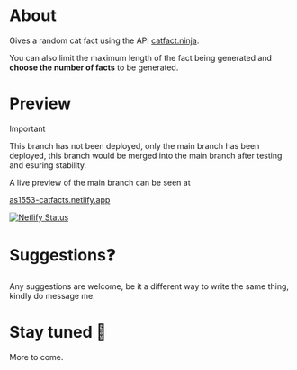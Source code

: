 # About
 Gives a random cat fact using the API [catfact.ninja](https://catfact.ninja/).

You can also limit the maximum length of the fact being generated and **choose the number of facts** to be generated.

# Preview

> [!IMPORTANT]
> This branch has not been deployed, only the main branch has been deployed, this branch would be merged into the main branch after testing and esuring stability.

A live preview of the main branch can be seen at 

[as1553-catfacts.netlify.app](https://as1553-catfacts.netlify.app)

[![Netlify Status](https://api.netlify.com/api/v1/badges/51e2a241-bc66-4fdf-9be9-053d6e99bbd2/deploy-status)](https://app.netlify.com/sites/as1553-catfacts/deploys)

# Suggestions❓
Any suggestions are welcome, be it a different way to write the same thing, kindly do message me.

# Stay tuned 👀
More to come.
